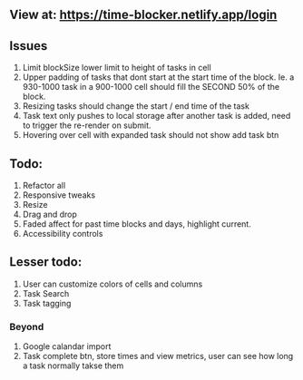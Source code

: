 ## View at: https://time-blocker.netlify.app/login

## Issues

1. Limit blockSize lower limit to height of tasks in cell
2. Upper padding of tasks that dont start at the start time of the block. Ie. a 930-1000 task in a 900-1000 cell should fill the SECOND 50% of the block.
3. Resizing tasks should change the start / end time of the task
4. Task text only pushes to local storage after another task is added, need to trigger the re-render on submit.
5. Hovering over cell with expanded task should not show add task btn

## Todo:

1. Refactor all
1. Responsive tweaks
2. Resize
3. Drag and drop
4. Faded affect for past time blocks and days, highlight current.
5. Accessibility controls

## Lesser todo:

1. User can customize colors of cells and columns
3. Task Search
4. Task tagging

### Beyond
1. Google calandar import
2. Task complete btn, store times and view metrics, user can see how long a task normally takse them